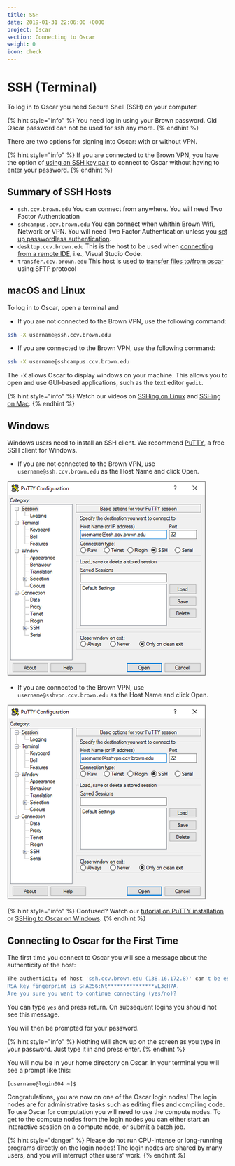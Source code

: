 ```yaml
---
title: SSH
date: 2019-01-31 22:06:00 +0000
project: Oscar
section: Connecting to Oscar
weight: 0
icon: check
---
```


# SSH (Terminal)

To log in to Oscar you need Secure Shell (SSH) on your computer.

{% hint style="info" %}
You need log in using your Brown password. Old Oscar password can not be used for ssh any more.
{% endhint %}

There are two options for signing into Oscar: with or without VPN.

{% hint style="info" %}
If you are connected to the Brown VPN, you have the option of [using an SSH key pair](https://docs.ccv.brown.edu/oscar/connecting-to-oscar/ssh/ssh-key-login-passwordless-ssh) to connect to Oscar without having to enter your password.
{% endhint %}

## Summary of SSH Hosts

* `ssh.ccv.brown.edu` You can connect from anywhere. You will need Two Factor Authentication
* `sshcampus.ccv.brown.edu` You can connect when whithin Brown Wifi, Network or VPN. You will need Two Factor Authentication unless you  [set up passwordless authentication](ssh-key-login-passwordless-ssh.md).
* `desktop.ccv.brown.edu` This is the host to be used when [connecting from a remote IDE](../remote-ide/), i.e., Visual Studio Code.
* `transfer.ccv.brown.edu` This host is used to [transfer files to/from oscar](../../managing-files/filetransfer.md#3.-gui-programs-for-transferring-files-using-the-sftp-protocol-and-transfer.ccv.brown.edu-hostname) using SFTP protocol

## macOS and Linux

To log in to Oscar, open a terminal and

* If you are not connected to the Brown VPN, use the following command:

```bash
ssh -X username@ssh.ccv.brown.edu
```

* If you are connected to the Brown VPN, use the following command:

```bash
ssh -X username@sshcampus.ccv.brown.edu
```

The `-X` allows Oscar to display windows on your machine. This allows you to open and use GUI-based applications, such as the text editor `gedit`.

{% hint style="info" %}
Watch our videos on [SSHing on Linux](https://brown.hosted.panopto.com/Panopto/Pages/Viewer.aspx?id=b2112f1f-488f-4f8b-add9-acfb00f71bcf) and [SSHing on Mac](https://brown.hosted.panopto.com/Panopto/Pages/Viewer.aspx?id=9d443b81-6620-4952-8451-acf70133c703).
{% endhint %}

## Windows

Windows users need to install an SSH client. We recommend [PuTTY](http://www.chiark.greenend.org.uk/\~sgtatham/putty/download.html), a free SSH client for Windows.

* If you are not connected to the Brown VPN, use `username@ssh.ccv.brown.edu` as the Host Name and click Open.

![](<../../.gitbook/assets/image (26).png>)

* If you are connected to the Brown VPN, use `username@sshvpn.ccv.brown.edu` as the Host Name and click Open.

![](<../../.gitbook/assets/image (25).png>)

{% hint style="info" %}
Confused? Watch our [tutorial on PuTTY installation](https://brown.hosted.panopto.com/Panopto/Pages/Viewer.aspx?id=9323efff-236f-4408-8006-acf3012bea9b) or [SSHing to Oscar on Windows](https://brown.hosted.panopto.com/Panopto/Pages/Viewer.aspx?id=1b172848-b8b3-42f7-ba20-acf3012ee4c5).
{% endhint %}

## Connecting to Oscar for the First Time

The first time you connect to Oscar you will see a message about the authenticity of the host:

```bash
The authenticity of host 'ssh.ccv.brown.edu (138.16.172.8)' can't be established.
RSA key fingerprint is SHA256:Nt***************vL3cH7A.
Are you sure you want to continue connecting (yes/no)?
```

You can type `yes` and press return. On subsequent logins you should not see this message.

You will then be prompted for your password.

{% hint style="info" %}
Nothing will show up on the screen as you type in your password. Just type it in and press enter.
{% endhint %}

You will now be in your home directory on Oscar. In your terminal you will see a prompt like this:

```
[username@login004 ~]$
```

Congratulations, you are now on one of the Oscar login nodes! The login nodes are for administrative tasks such as editing files and compiling code. To use Oscar for computation you will need to use the compute nodes. To get to the compute nodes from the login nodes you can either start an interactive session on a compute node, or submit a batch job.

{% hint style="danger" %}
Please do not run CPU-intense or long-running programs directly on the login nodes! The login nodes are shared by many users, and you will interrupt other users' work.
{% endhint %}
